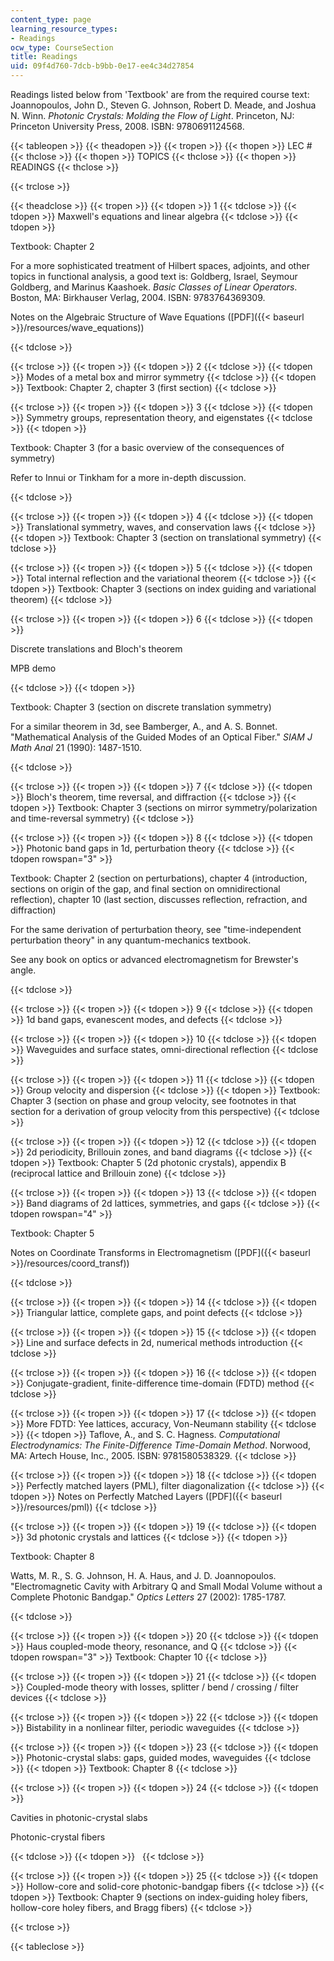 ```yaml
---
content_type: page
learning_resource_types:
- Readings
ocw_type: CourseSection
title: Readings
uid: 09f4d760-7dcb-b9bb-0e17-ee4c34d27854
---
```


Readings listed below from 'Textbook' are from the required course text: Joannopoulos, John D., Steven G. Johnson, Robert D. Meade, and Joshua N. Winn. _Photonic Crystals: Molding the Flow of Light_. Princeton, NJ: Princeton University Press, 2008. ISBN: 9780691124568.

{{< tableopen >}}
{{< theadopen >}}
{{< tropen >}}
{{< thopen >}}
LEC #
{{< thclose >}}
{{< thopen >}}
TOPICS
{{< thclose >}}
{{< thopen >}}
READINGS
{{< thclose >}}

{{< trclose >}}

{{< theadclose >}}
{{< tropen >}}
{{< tdopen >}}
1
{{< tdclose >}}
{{< tdopen >}}
Maxwell's equations and linear algebra
{{< tdclose >}}
{{< tdopen >}}


Textbook: Chapter 2

For a more sophisticated treatment of Hilbert spaces, adjoints, and other topics in functional analysis, a good text is: Goldberg, Israel, Seymour Goldberg, and Marinus Kaashoek. _Basic Classes of Linear Operators_. Boston, MA: Birkhauser Verlag, 2004. ISBN: 9783764369309.

Notes on the Algebraic Structure of Wave Equations ([PDF]({{< baseurl >}}/resources/wave_equations))


{{< tdclose >}}

{{< trclose >}}
{{< tropen >}}
{{< tdopen >}}
2
{{< tdclose >}}
{{< tdopen >}}
Modes of a metal box and mirror symmetry
{{< tdclose >}}
{{< tdopen >}}
Textbook: Chapter 2, chapter 3 (first section)
{{< tdclose >}}

{{< trclose >}}
{{< tropen >}}
{{< tdopen >}}
3
{{< tdclose >}}
{{< tdopen >}}
Symmetry groups, representation theory, and eigenstates
{{< tdclose >}}
{{< tdopen >}}


Textbook: Chapter 3 (for a basic overview of the consequences of symmetry)

Refer to Innui or Tinkham for a more in-depth discussion.


{{< tdclose >}}

{{< trclose >}}
{{< tropen >}}
{{< tdopen >}}
4
{{< tdclose >}}
{{< tdopen >}}
Translational symmetry, waves, and conservation laws
{{< tdclose >}}
{{< tdopen >}}
Textbook: Chapter 3 (section on translational symmetry)
{{< tdclose >}}

{{< trclose >}}
{{< tropen >}}
{{< tdopen >}}
5
{{< tdclose >}}
{{< tdopen >}}
Total internal reflection and the variational theorem
{{< tdclose >}}
{{< tdopen >}}
Textbook: Chapter 3 (sections on index guiding and variational theorem)
{{< tdclose >}}

{{< trclose >}}
{{< tropen >}}
{{< tdopen >}}
6
{{< tdclose >}}
{{< tdopen >}}


Discrete translations and Bloch's theorem

MPB demo


{{< tdclose >}}
{{< tdopen >}}


Textbook: Chapter 3 (section on discrete translation symmetry)

For a similar theorem in 3d, see Bamberger, A., and A. S. Bonnet. "Mathematical Analysis of the Guided Modes of an Optical Fiber." _SIAM J Math Anal_ 21 (1990): 1487-1510.


{{< tdclose >}}

{{< trclose >}}
{{< tropen >}}
{{< tdopen >}}
7
{{< tdclose >}}
{{< tdopen >}}
Bloch's theorem, time reversal, and diffraction
{{< tdclose >}}
{{< tdopen >}}
Textbook: Chapter 3 (sections on mirror symmetry/polarization and time-reversal symmetry)
{{< tdclose >}}

{{< trclose >}}
{{< tropen >}}
{{< tdopen >}}
8
{{< tdclose >}}
{{< tdopen >}}
Photonic band gaps in 1d, perturbation theory
{{< tdclose >}}
{{< tdopen rowspan="3" >}}


Textbook: Chapter 2 (section on perturbations), chapter 4 (introduction, sections on origin of the gap, and final section on omnidirectional reflection), chapter 10 (last section, discusses reflection, refraction, and diffraction)

For the same derivation of perturbation theory, see "time-independent perturbation theory" in any quantum-mechanics textbook.

See any book on optics or advanced electromagnetism for Brewster's angle.


{{< tdclose >}}

{{< trclose >}}
{{< tropen >}}
{{< tdopen >}}
9
{{< tdclose >}}
{{< tdopen >}}
1d band gaps, evanescent modes, and defects
{{< tdclose >}}

{{< trclose >}}
{{< tropen >}}
{{< tdopen >}}
10
{{< tdclose >}}
{{< tdopen >}}
Waveguides and surface states, omni-directional reflection
{{< tdclose >}}

{{< trclose >}}
{{< tropen >}}
{{< tdopen >}}
11
{{< tdclose >}}
{{< tdopen >}}
Group velocity and dispersion
{{< tdclose >}}
{{< tdopen >}}
Textbook: Chapter 3 (section on phase and group velocity, see footnotes in that section for a derivation of group velocity from this perspective)
{{< tdclose >}}

{{< trclose >}}
{{< tropen >}}
{{< tdopen >}}
12
{{< tdclose >}}
{{< tdopen >}}
2d periodicity, Brillouin zones, and band diagrams
{{< tdclose >}}
{{< tdopen >}}
Textbook: Chapter 5 (2d photonic crystals), appendix B (reciprocal lattice and Brillouin zone)
{{< tdclose >}}

{{< trclose >}}
{{< tropen >}}
{{< tdopen >}}
13
{{< tdclose >}}
{{< tdopen >}}
Band diagrams of 2d lattices, symmetries, and gaps
{{< tdclose >}}
{{< tdopen rowspan="4" >}}


Textbook: Chapter 5

Notes on Coordinate Transforms in Electromagnetism ([PDF]({{< baseurl >}}/resources/coord_transf))


{{< tdclose >}}

{{< trclose >}}
{{< tropen >}}
{{< tdopen >}}
14
{{< tdclose >}}
{{< tdopen >}}
Triangular lattice, complete gaps, and point defects
{{< tdclose >}}

{{< trclose >}}
{{< tropen >}}
{{< tdopen >}}
15
{{< tdclose >}}
{{< tdopen >}}
Line and surface defects in 2d, numerical methods introduction
{{< tdclose >}}

{{< trclose >}}
{{< tropen >}}
{{< tdopen >}}
16
{{< tdclose >}}
{{< tdopen >}}
Conjugate-gradient, finite-difference time-domain (FDTD) method
{{< tdclose >}}

{{< trclose >}}
{{< tropen >}}
{{< tdopen >}}
17
{{< tdclose >}}
{{< tdopen >}}
More FDTD: Yee lattices, accuracy, Von-Neumann stability
{{< tdclose >}}
{{< tdopen >}}
Taflove, A., and S. C. Hagness. _Computational Electrodynamics: The Finite-Difference Time-Domain Method_. Norwood, MA: Artech House, Inc., 2005. ISBN: 9781580538329.
{{< tdclose >}}

{{< trclose >}}
{{< tropen >}}
{{< tdopen >}}
18
{{< tdclose >}}
{{< tdopen >}}
Perfectly matched layers (PML), filter diagonalization
{{< tdclose >}}
{{< tdopen >}}
Notes on Perfectly Matched Layers ([PDF]({{< baseurl >}}/resources/pml))
{{< tdclose >}}

{{< trclose >}}
{{< tropen >}}
{{< tdopen >}}
19
{{< tdclose >}}
{{< tdopen >}}
3d photonic crystals and lattices
{{< tdclose >}}
{{< tdopen >}}


Textbook: Chapter 8

Watts, M. R., S. G. Johnson, H. A. Haus, and J. D. Joannopoulos. "Electromagnetic Cavity with Arbitrary Q and Small Modal Volume without a Complete Photonic Bandgap." _Optics Letters_ 27 (2002): 1785-1787.


{{< tdclose >}}

{{< trclose >}}
{{< tropen >}}
{{< tdopen >}}
20
{{< tdclose >}}
{{< tdopen >}}
Haus coupled-mode theory, resonance, and Q
{{< tdclose >}}
{{< tdopen rowspan="3" >}}
Textbook: Chapter 10
{{< tdclose >}}

{{< trclose >}}
{{< tropen >}}
{{< tdopen >}}
21
{{< tdclose >}}
{{< tdopen >}}
Coupled-mode theory with losses, splitter / bend / crossing / filter devices
{{< tdclose >}}

{{< trclose >}}
{{< tropen >}}
{{< tdopen >}}
22
{{< tdclose >}}
{{< tdopen >}}
Bistability in a nonlinear filter, periodic waveguides
{{< tdclose >}}

{{< trclose >}}
{{< tropen >}}
{{< tdopen >}}
23
{{< tdclose >}}
{{< tdopen >}}
Photonic-crystal slabs: gaps, guided modes, waveguides
{{< tdclose >}}
{{< tdopen >}}
Textbook: Chapter 8
{{< tdclose >}}

{{< trclose >}}
{{< tropen >}}
{{< tdopen >}}
24
{{< tdclose >}}
{{< tdopen >}}


Cavities in photonic-crystal slabs

Photonic-crystal fibers


{{< tdclose >}}
{{< tdopen >}}
 
{{< tdclose >}}

{{< trclose >}}
{{< tropen >}}
{{< tdopen >}}
25
{{< tdclose >}}
{{< tdopen >}}
Hollow-core and solid-core photonic-bandgap fibers
{{< tdclose >}}
{{< tdopen >}}
Textbook: Chapter 9 (sections on index-guiding holey fibers, hollow-core holey fibers, and Bragg fibers)
{{< tdclose >}}

{{< trclose >}}

{{< tableclose >}}